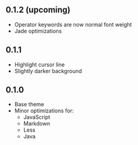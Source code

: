 ## 0.1.2 (upcoming)
- Operator keywords are now normal font weight
- Jade optimizations

## 0.1.1
- Highlight cursor line
- Slightly darker background

## 0.1.0
- Base theme
- Minor optimizations for:
  - JavaScript
  - Markdown
  - Less
  - Java
